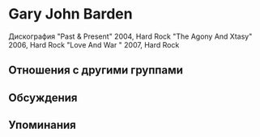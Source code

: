 # Gary John Barden

Дискография
"Past & Present" 2004, Hard Rock
"The Agony And Xtasy" 2006, Hard Rock
"Love And War " 2007, Hard Rock

## Отношения с другими группами


## Обсуждения


## Упоминания

